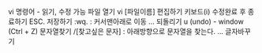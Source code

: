 vi 명령어 - 읽기, 수정 가능
파일 열기 vi [파일이름]
편집하기 키보드(i)
수정완료 후 종료하기 ESC.
저장하기 :wq. : 커서맨아래로 이동 ...
되돌리기 u (undo) - window (Ctrl + Z)
문자열찾기 /[찾고싶은 문자] : 아래방향으로 문자열을 찾는다. ...
글자바꾸기

